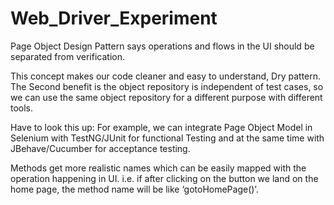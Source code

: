 # Web_Driver_Experiment


Page Object Design Pattern says operations and flows in the UI should be separated from verification.

This concept makes our code cleaner and easy to understand, Dry pattern.
The Second benefit is the object repository is independent of test cases, so we can use the same object repository for a different purpose with different tools.

Have to look this up: For example, we can integrate Page Object Model in Selenium with TestNG/JUnit for functional Testing and at the same time with JBehave/Cucumber for acceptance testing.


Methods get more realistic names which can be easily mapped with the operation happening in UI. i.e. if after clicking on the button we land on the home page, the method name will be like ‘gotoHomePage()’.
